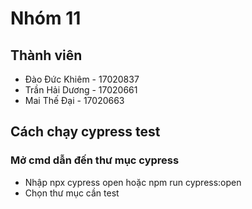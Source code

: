 # Nhóm 11
## Thành viên
* Đào Đức Khiêm - 17020837
* Trần Hải Dương - 17020661
* Mai Thế Đại - 17020663

## Cách chạy cypress test 
  ### Mở cmd dẫn đến thư mục cypress
  * Nhập npx cypress open hoặc npm run cypress:open
  * Chọn thư mục cần test
  
